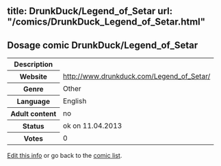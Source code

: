 title: DrunkDuck/Legend_of_Setar
url: "/comics/DrunkDuck_Legend_of_Setar.html"
---
Dosage comic DrunkDuck/Legend_of_Setar
-----------------------------------------

<table class="comicinfo">
<tr>
<th>Description</th><td></td>
</tr>
<tr>
<th>Website</th><td><a href="http://www.drunkduck.com/Legend_of_Setar/">http://www.drunkduck.com/Legend_of_Setar/</a></td>
</tr>
<tr>
<th>Genre</th><td>Other</td>
</tr>
<tr>
<th>Language</th><td>English</td>
</tr>
<tr>
<th>Adult content</th><td>no</td>
</tr>
<tr>
<th>Status</th><td>ok on 11.04.2013</td>
</tr>
<tr>
<th>Votes</th><td>0</div></td>
</tr>
</table>

[Edit this info](/comics/DrunkDuck_Legend_of_Setar_edit.html) or go back to the [comic list](../comic-index.html).
